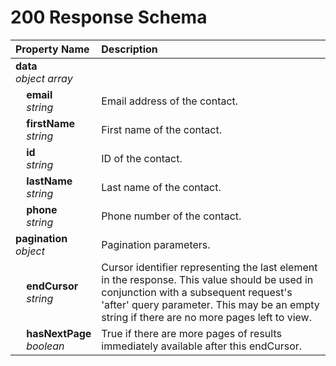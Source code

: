 # 200 Response Schema
| Property Name | Description |
| :------------ | :---------- |
| **data**<br/>_object array_ |  |
| **&nbsp;&nbsp;&nbsp;&nbsp;email**<br/>_&nbsp;&nbsp;&nbsp;&nbsp;string_ | Email address of the contact. |
| **&nbsp;&nbsp;&nbsp;&nbsp;firstName**<br/>_&nbsp;&nbsp;&nbsp;&nbsp;string_ | First name of the contact. |
| **&nbsp;&nbsp;&nbsp;&nbsp;id**<br/>_&nbsp;&nbsp;&nbsp;&nbsp;string_ | ID of the contact. |
| **&nbsp;&nbsp;&nbsp;&nbsp;lastName**<br/>_&nbsp;&nbsp;&nbsp;&nbsp;string_ | Last name of the contact. |
| **&nbsp;&nbsp;&nbsp;&nbsp;phone**<br/>_&nbsp;&nbsp;&nbsp;&nbsp;string_ | Phone number of the contact. |
| **pagination**<br/>_object_ | Pagination parameters. |
| **&nbsp;&nbsp;&nbsp;&nbsp;endCursor**<br/>_&nbsp;&nbsp;&nbsp;&nbsp;string_ | Cursor identifier representing the last element in the response. This value should be used in conjunction with a subsequent request's 'after' query parameter. This may be an empty string if there are no more pages left to view. |
| **&nbsp;&nbsp;&nbsp;&nbsp;hasNextPage**<br/>_&nbsp;&nbsp;&nbsp;&nbsp;boolean_ | True if there are more pages of results immediately available after this endCursor. |
